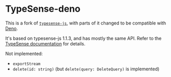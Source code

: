 # TypeSense-deno

This is a fork of [`typesense-js`](https://github.com/typesense/typesense-js),
with parts of it changed to be compatible with [Deno](https://deno.land/).

It's based on typesense-js 1.1.3, and has mostly the same API. Refer to the
[TypeSense documentation](https://typesense.org/docs/api/) for details.

Not implemented:
* `exportStream`
* `delete(id: string)` (but `delete(query: DeleteQuery)` is implemented)
